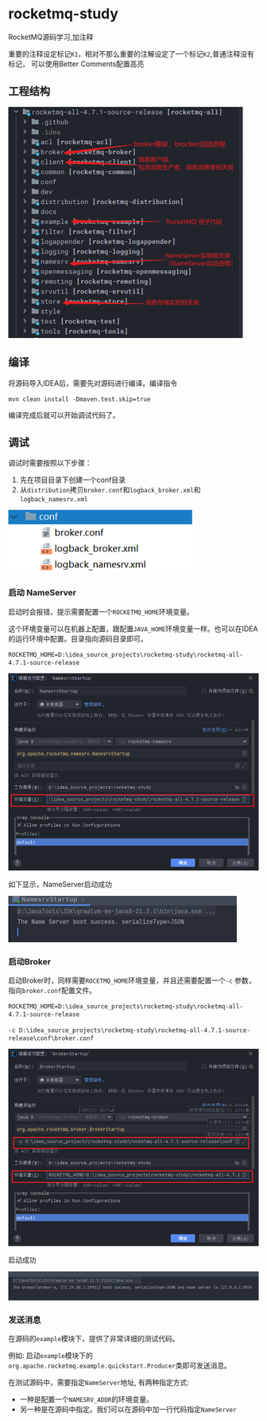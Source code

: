 # rocketmq-study
RocketMQ源码学习,加注释

重要的注释设定标记`K1`，相对不那么重要的注解设定了一个标记`K2`,普通注释没有标记， 
可以使用Better Comments配置高亮



## 工程结构

![image-20220411153739954](img/image-20220411153739954.png)



## 编译

将源码导入IDEA后，需要先对源码进行编译。编译指令 

```shell
mvn clean install -Dmaven.test.skip=true
```

编译完成后就可以开始调试代码了。



## 调试

调试时需要按照以下步骤：

1. 先在项目目录下创建一个conf目录
2. 从`distribution`拷贝`broker.conf`和`logback_broker.xml`和`logback_namesrv.xml`

![image-20220411154312698](img/image-20220411154312698.png)



### 启动 NameServer

启动时会报错，提示需要配置一个`ROCKETMQ_HOME`环境变量。

这个环境变量可以在机器上配置，跟配置`JAVA_HOME`环境变量一样。也可以在IDEA的运行环境中配置。目录指向源码目录即可。

```properties
ROCKETMQ_HOME=D:\idea_source_projects\rocketmq-study\rocketmq-all-4.7.1-source-release
```

![image-20220411155018854](img/image-20220411155018854.png)



如下显示，NameServer启动成功

![image-20220411155122838](img/image-20220411155122838.png)



### 启动Broker

启动Broker时，同样需要`ROCETMQ_HOME`环境变量，并且还需要配置一个`-c` 参数，指向`broker.conf`配置文件。

```properties
ROCKETMQ_HOME=D:\idea_source_projects\rocketmq-study\rocketmq-all-4.7.1-source-release

-c D:\idea_source_projects\rocketmq-study\rocketmq-all-4.7.1-source-release\conf\broker.conf
```



![image-20220411160111732](img/image-20220411160111732.png)



启动成功

![image-20220411160341466](img/image-20220411160341466.png)



### 发送消息



在源码的`example`模块下，提供了非常详细的测试代码。

例如: 启动`example`模块下的`org.apache.rocketmq.example.quickstart.Producer`类即可发送消息。



在测试源码中，需要指定`NameServer`地址, 有两种指定方式:

- 一种是配置一个`NAMESRV_ADDR`的环境变量。
- 另一种是在源码中指定。我们可以在源码中加一行代码指定`NameServer`
